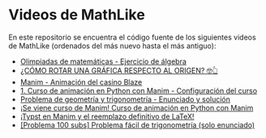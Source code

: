 # Videos de MathLike

En este repositorio se encuentra el código fuente de los siguientes videos de MathLike (ordenados del más nuevo hasta el más antiguo):

* [Olimpiadas de matemáticas - Ejercicio de álgebra](https://www.youtube.com/watch?v=sbRFKQfcjxw)
* [¿CÓMO ROTAR UNA GRÁFICA RESPECTO AL ORIGEN? 🤓👆](https://www.youtube.com/shorts/V9s7IptcYWk)
* [Manim - Animación del casino Blaze](https://youtu.be/LCuKvRxheHI)
* [1. Curso de animación en Python con Manim - Configuración del curso](https://youtu.be/37hhLFn4FKI)
* [Problema de geometría y trigonometría - Enunciado y solución](https://youtu.be/nuQ-k5nHxOo)
* [¡Se viene curso de Manim! Curso de animación en Python con Manim](https://youtu.be/11aAYyae55E)
* [¡Typst en Manim y el reemplazo definitivo de LaTeX!](https://youtube.com/shorts/OHTCyHWw-ws?feature=share)
* [[Problema 100 subs] Problema fácil de trigonometría (solo enunciado)](https://www.youtube.com/watch?v=fXnkTQC6qSw)
